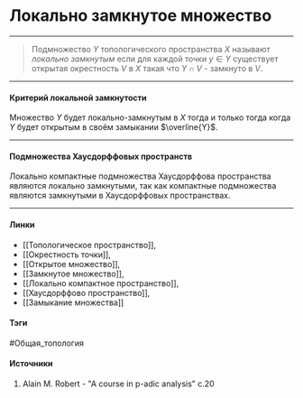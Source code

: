 # Локально замкнутое множество
***
>Подмножество $Y$ топологического пространства $X$ называют *локально замкнутым* если для каждой точки $y\in Y$ существует открытая окрестность $V$ в $X$ такая что $Y\cap V$ - замкнуто в $V$.
***
#### Критерий локальной замкнутости
Множество $Y$ будет локально-замкнутым в $X$ тогда и только тогда когда $Y$ будет открытым в своём замыкании $\overline{Y}$.
***
#### Подмножества Хаусдорффовых пространств
Локально компактные подмножества Хаусдорффова пространства являются локально замкнутыми, так как компактные подмножества являются замкнутыми в Хаусдорффовых пространствах.
***
#### Линки
- [[Топологическое пространство]],
- [[Окрестность точки]],
- [[Открытое множество]],
- [[Замкнутое множество]],
- [[Локально компактное пространство]],
- [[Хаусдорффово пространство]],
- [[Замыкание множества]]
#### Тэги
 #Общая_топология 
#### Источники
1. Alain M. Robert - "A course in p-adic analysis" c.20